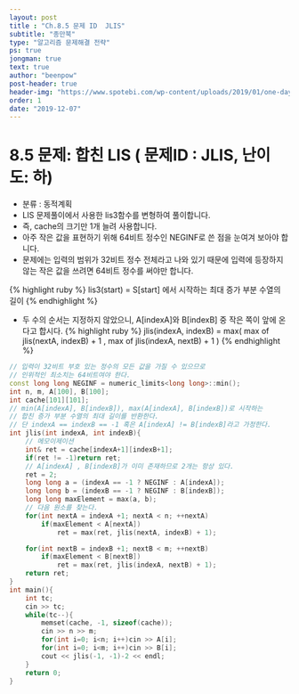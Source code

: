 ```yaml
---
layout: post
title : "Ch.8.5 문제 ID  JLIS"
subtitle: "종만북"
type: "알고리즘 문제해결 전략"
ps: true
jongman: true
text: true
author: "beenpow"
post-header: true
header-img: "https://www.spotebi.com/wp-content/uploads/2019/01/one-day-day-one-workout-motivation-spotebi.jpg"
order: 1
date: "2019-12-07"
---
```


# 8.5 문제: 합친 LIS ( 문제ID : JLIS, 난이도: 하)
[algo]: <https://algospot.com/judge/problem/read/JLIS>
- 분류 : 동적계획
- LIS 문제풀이에서 사용한 lis3함수를 변형하여 풀이합니다.
- 즉, cache의 크기만 1개 늘려 사용합니다.
- 아주 작은 값을 표현하기 위해 64비트 정수인 NEGINF로 쓴 점을 눈여겨 보아야 합니다.
- 문제에는 입력의 범위가 32비트 정수 전체라고 나와 있기 때문에 입력에 등장하지 않는 작은 값을 쓰려면
  64비트 정수를 써야만 합니다.

{% highlight ruby %}
lis3(start) = S[start] 에서 시작하는 최대 증가 부분 수열의 길이
{% endhighlight %}

- 두 수의 순서는 지정하지 않았으니, A[indexA]와 B[indexB] 중 작은 쪽이 앞에 온다고 합시다.
{% highlight ruby %}
jlis(indexA, indexB) = max( max of jlis(nextA, indexB) + 1 , 
                            max of jlis(indexA, nextB) + 1 )
{% endhighlight %}




```cpp
// 입력이 32비트 부호 있는 정수의 모든 값을 가질 수 있으므로
// 인위적인 최소치는 64비트여야 한다.
const long long NEGINF = numeric_limits<long long>::min();
int n, m, A[100], B[100];
int cache[101][101];
// min(A[indexA], B[indexB]), max(A[indexA], B[indexB])로 시작하는
// 합친 증가 부분 수열의 최대 길이를 반환한다.
// 단 indexA == indexB == -1 혹은 A[indexA] != B[indexB]라고 가정한다.
int jlis(int indexA, int indexB){
    // 메모이제이션
    int& ret = cache[indexA+1][indexB+1];
    if(ret != -1)return ret;
    // A[indexA] , B[indexB]가 이미 존재하므로 2개는 항상 있다.
    ret = 2;
    long long a = (indexA == -1 ? NEGINF : A[indexA]);
    long long b = (indexB == -1 ? NEGINF : B[indexB]);
    long long maxElement = max(a, b);
    // 다음 원소를 찾는다.
    for(int nextA = indexA +1; nextA < n; ++nextA)
        if(maxElement < A[nextA])
            ret = max(ret, jlis(nextA, indexB) + 1);

    for(int nextB = indexB +1; nextB < m; ++nextB)
        if(maxElement < B[nextB])
            ret = max(ret, jlis(indexA, nextB) + 1);
    return ret;
}
int main(){
    int tc;
    cin >> tc;
    while(tc--){
        memset(cache, -1, sizeof(cache));
        cin >> n >> m;
        for(int i=0; i<n; i++)cin >> A[i];
        for(int i=0; i<m; i++)cin >> B[i];
        cout << jlis(-1, -1)-2 << endl;
    }
    return 0;
}
```

